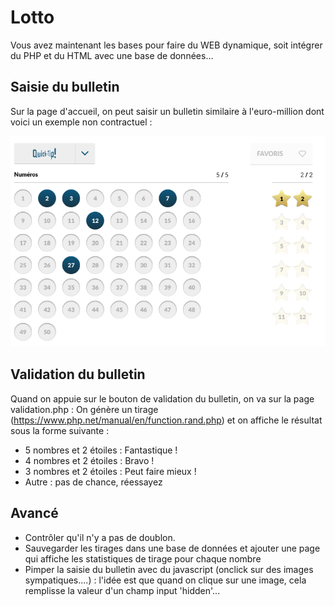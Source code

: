# Lotto

Vous avez maintenant les bases pour faire du WEB dynamique, soit intégrer du PHP et du HTML avec une base de données…

## Saisie du bulletin

Sur la page d'accueil, on peut saisir un bulletin similaire à l'euro-million dont voici un exemple non contractuel :

![euromillion.png](euromillion.png)

## Validation du bulletin

Quand on appuie sur le bouton de validation du bulletin, on va sur la page validation.php :
On génère un tirage (https://www.php.net/manual/en/function.rand.php) et on affiche le résultat sous la forme suivante :

- 5 nombres et 2 étoiles : Fantastique !
- 4 nombres et 2 étoiles : Bravo !
- 3 nombres et 2 étoiles : Peut faire mieux !
- Autre : pas de chance, réessayez

## Avancé

- Contrôler qu'il n'y a pas de doublon.
- Sauvegarder les tirages dans une base de données et ajouter une page qui affiche les statistiques de tirage pour
  chaque nombre
- Pimper la saisie du bulletin avec du javascript (onclick sur des images sympatiques....) : l'idée est que quand on
  clique sur une image, cela remplisse la valeur d'un champ input 'hidden'...